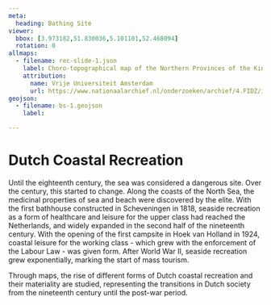 ```yaml
---
meta:
  heading: Bathing Site
viewer:
  bbox: [3.973182,51.830036,5.101101,52.468094]
  rotation: 0
allmaps:
  - filename: rec-slide-1.json
    label: Choro-topographical map of the Northern Provinces of the Kingdom of the Netherlands, 1816-1823
    attribution: 
      name: Vrije Universiteit Amsterdam
      url: https://www.nationaalarchief.nl/onderzoeken/archief/4.FIDZ/invnr/870.2H/file/NL-HaNA_4.FIDZ_870.2H
geojson:
  - filename: bs-1.geojson
    label:

---
```


# Dutch Coastal Recreation

Until the eighteenth century, the sea was considered a dangerous site. Over the century, this started to change. Along the coasts of the North Sea, the medicinal properties of sea and beach were discovered by the elite. With the first bathhouse constructed in Scheveningen in 1818, seaside recreation as a form of healthcare and leisure for the upper class had reached the Netherlands, and widely expanded in the second half of the nineteenth century. With the opening of the first campsite in Hoek van Holland in 1924, coastal leisure for the working class - which grew with the enforcement of the Labour Law - was given form. After World War II, seaside recreation grew exponentially, marking the start of mass tourism. 

Through maps, the rise of different forms of Dutch coastal recreation and their materiality are studied, representing the transitions in Dutch society from the nineteenth century until the post-war period. 
